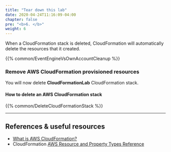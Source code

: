 ```yaml
---
title: "Tear down this lab"
date: 2020-04-24T11:16:09-04:00
chapter: false
pre: "<b>6. </b>"
weight: 6
---
```

When a CloudFormation stack is deleted, CloudFormation will automatically delete
the resources that it created.

{{% common/EventEngineVsOwnAccountCleanup %}}

### Remove AWS CloudFormation provisioned resources

You will now delete **CloudFormationLab** CloudFormation stack.

#### How to delete an AWS CloudFormation stack

{{% common/DeleteCloudFormationStack %}}

---

## References & useful resources

* [What is AWS CloudFormation?](https://docs.aws.amazon.com/AWSCloudFormation/latest/UserGuide/Welcome.html)
* CloudFormation [AWS Resource and Property Types Reference](https://docs.aws.amazon.com/AWSCloudFormation/latest/UserGuide/aws-template-resource-type-ref.html)
